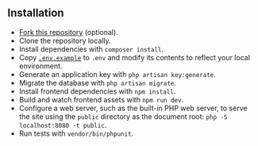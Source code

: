 ## Installation

- [Fork this repository](https://help.github.com/articles/fork-a-repo/) (optional).
- Clone the repository locally.
- Install dependencies with `composer install`.
- Copy [`.env.example`](https://github.com/tightenco/confomo/blob/master/.env.example) to `.env` and modify its contents to reflect your local environment.
- Generate an application key with `php artisan key:generate`.
- Migrate the database with `php artisan migrate`.
- Install frontend dependencies with `npm install`.
- Build and watch frontend assets with `npm run dev`.
- Configure a web server, such as the built-in PHP web server, to serve the site using the `public` directory as the document root: `php -S localhost:8080 -t public`.
- Run tests with `vendor/bin/phpunit`.